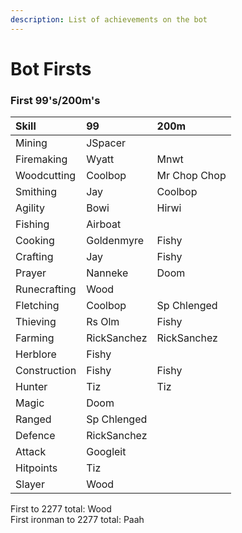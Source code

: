 ```yaml
---
description: List of achievements on the bot
---
```


# Bot Firsts

### First 99's/200m's

| Skill | 99 | 200m |
| :--- | :--- | :--- |
| Mining | JSpacer |  |
| Firemaking | Wyatt | Mnwt |
| Woodcutting | Coolbop | Mr Chop Chop |
| Smithing | Jay | Coolbop |
| Agility | Bowi | Hirwi |
| Fishing | Airboat |  |
| Cooking | Goldenmyre | Fishy |
| Crafting | Jay | Fishy |
| Prayer | Nanneke | Doom |
| Runecrafting | Wood |  |
| Fletching | Coolbop | Sp Chlenged |
| Thieving | Rs Olm | Fishy |
| Farming | RickSanchez | RickSanchez |
| Herblore | Fishy |  |
| Construction | Fishy | Fishy |
| Hunter | Tiz | Tiz |
| Magic | Doom |  |
| Ranged | Sp Chlenged |  |
| Defence | RickSanchez |  |
| Attack | Googleit |  |
| Hitpoints | Tiz |  |
| Slayer | Wood |  |

First to 2277 total: Wood  
First ironman to 2277 total: Paah

